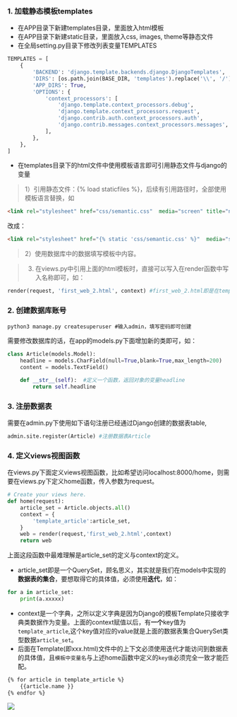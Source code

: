 ### 1. 加载静态模板templates

- 在APP目录下新建templates目录，里面放入html模板
- 在APP目录下新建static目录，里面放入css, images, theme等静态文件
- 在全局setting.py目录下修改列表变量TEMPLATES

```python
TEMPLATES = [
    {
        'BACKEND': 'django.template.backends.django.DjangoTemplates',
        'DIRS': [os.path.join(BASE_DIR, 'templates').replace('\\', '/')], #修改DIR
        'APP_DIRS': True,
        'OPTIONS': {
            'context_processors': [
                'django.template.context_processors.debug',
                'django.template.context_processors.request',
                'django.contrib.auth.context_processors.auth',
                'django.contrib.messages.context_processors.messages',
            ],
        },
    },
]
```

- 在templates目录下的html文件中使用模板语言即可引用静态文件与django的变量

> 1）引用静态文件：{% load staticfiles %}，后续有引用路径时，全部使用模板语言替换，如

```html
<link rel="stylesheet" href="css/semantic.css"  media="screen" title="no title" charset="utf-8">
```

改成：

```html
<link rel="stylesheet" href="{% static 'css/semantic.css' %}"  media="screen" title="no title" charset="utf-8">
```

> 2）使用数据库中的数据填写模板中内容。

> 3)  在views.py中引用上面的html模板时，直接可以写入在render函数中写入名称即可，如：

```python
render(request, 'first_web_2.html', context) #first_web_2.html即是在templates下的html文件
```



### 2. 创建数据库账号

```shell
python3 manage.py createsuperuser #输入admin，填写密码即可创建
```

需要修改数据库的话，在app的models.py下面增加新的类即可，如：

```python
class Article(models.Model):
    headline = models.CharField(null=True,blank=True,max_length=200)
    content = models.TextField()

    def __str__(self):	#定义一个函数，返回对象的变量headline
        return self.headline
```

### 3. 注册数据表

需要在admin.py下使用如下语句注册已经通过Django创建的数据表table, 

```python
admin.site.register(Article) #注册数据表Article
```

### 4. 定义views视图函数

在views.py下面定义views视图函数，比如希望访问localhost:8000/home，则需要在views.py下定义home函数，传入参数为request。

```python
# Create your views here.
def home(request):
    article_set = Article.objects.all()
    context = {
        'template_article':article_set,
    }
    web = render(request,'first_web_2.html',context)
    return web
```

上面这段函数中最难理解是article_set的定义与context的定义。

- article_set即是一个QuerySet，顾名思义，其实就是我们在models中实现的**数据表的集合**，要想取得它的具体值，必须使用**迭代**，如：

```python
for a in article_set:
    print(a.xxxxx)
```

- context是一个字典，之所以定义字典是因为Django的模板Template只接收字典类数据作为变量。上面的context赋值以后，有**一个**key值为`template_article`,这个key值对应的value就是上面的数据表集合QuerySet类型数据`article_set`。
- 后面在Template(即xxx.html)文件中的上下文必须使用迭代才能访问到数据表的具体值，且`模板中变量名`与上述home函数中定义的`key值`必须完全一致才能匹配。

```html
{% for article in template_article %}
	{{article.name }}
{% endfor %}
```



![](http://ww1.sinaimg.cn/large/67c0b572ly1fq27engy5sj20wc18n0x4.jpg)